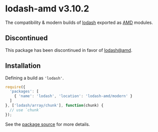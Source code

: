 # lodash-amd v3.10.2

The compatibility & modern builds of [lodash](https://lodash.com/) exported as [AMD](https://github.com/amdjs/amdjs-api/wiki/AMD) modules.

## Discontinued

This package has been discontinued in favor of [lodash@amd](https://github.com/lodash/lodash/tree/amd).

## Installation

Defining a build as `'lodash'`.

```js
require({
  'packages': [
    { 'name': 'lodash', 'location': 'lodash-amd/modern' }
  ]
}, ['lodash/array/chunk'], function(chunk) {
  // use `chunk`
});
```

See the [package source](https://github.com/lodash/lodash-amd/tree/3.10.2) for more details.
